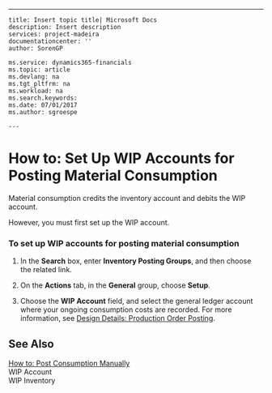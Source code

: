 ---
    title: Insert topic title| Microsoft Docs
    description: Insert description
    services: project-madeira
    documentationcenter: ''
    author: SorenGP

    ms.service: dynamics365-financials
    ms.topic: article
    ms.devlang: na
    ms.tgt_pltfrm: na
    ms.workload: na
    ms.search.keywords:
    ms.date: 07/01/2017
    ms.author: sgroespe

    ---
# How to: Set Up WIP Accounts for Posting Material Consumption
Material consumption credits the inventory account and debits the WIP account.  
  
 However, you must first set up the WIP account.  
  
### To set up WIP accounts for posting material consumption  
  
1.  In the **Search** box, enter **Inventory Posting Groups**, and then choose the related link.  
  
2.  On the **Actions** tab, in the **General** group, choose **Setup**.  
  
3.  Choose the **WIP Account** field, and select the general ledger account where your ongoing consumption costs are recorded. For more information, see [Design Details: Production Order Posting](../FullExperience/design-details-production-order-posting.md).  
  
## See Also  
 [How to: Post Consumption Manually](../FullExperience/how-to-post-consumption-manually.md)   
 WIP Account   
 WIP Inventory